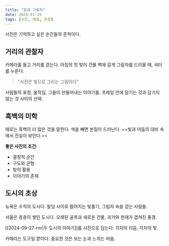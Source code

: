```yaml
---
title: "빛과 그림자"
date: 2024-01-29
tags: [사진, 예술, 관찰]
---
```


사진은 기억하고 싶은 순간들의 흔적이다.

## 거리의 관찰자

카메라를 들고 거리를 걷는다. 아침의 첫 빛이 건물 벽에 길게 그림자를 드리울 때, 셔터를 누른다.

> "사진은 빛으로 그리는 그림이다"

사람들의 표정, 움직임, 그들이 만들어내는 이야기들. 프레임 안에 담기는 것과 담기지 않는 것 사이의 선택.

## 흑백의 미학

때로는 흑백이 더 많은 것을 말한다. 색을 빼면 본질이 드러난다. ==빛과 어둠의 대비 속에서 진실이 보인다.==

**좋은 사진의 조건:**
- 결정적 순간
- 구도와 균형
- 빛의 활용
- 이야기의 존재

## 도시의 초상

뉴욕은 수직의 도시다. 빌딩 사이로 떨어지는 빛줄기, 그림자 속을 걷는 사람들.

서울은 층층이 쌓인 도시다. 오래된 골목과 새로운 건물, 과거와 현재가 겹쳐진 풍경.

[[2024-09-27-rnr|두 도시의 이야기]]를 사진으로 담는다. 각자의 리듬, 각자의 빛.

카메라는 도구일 뿐이다. 중요한 것은 보는 눈과 느끼는 마음.